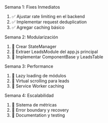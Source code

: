  Semana 1: Fixes Inmediatos

  1. ✅ Ajustar rate limiting en el backend
  2. ✅ Implementar request deduplication
  3. ✅ Agregar caching básico

  Semana 2: Modularización

  1. 🔄 Crear StateManager
  2. 🔄 Extraer LeadsModule del app.js principal
  3. 🔄 Implementar ComponentBase y LeadsTable

  Semana 3: Performance

  1. 📅 Lazy loading de módulos
  2. 📅 Virtual scrolling para leads
  3. 📅 Service Worker caching

  Semana 4: Escalabilidad

  1. 📅 Sistema de métricas
  2. 📅 Error boundary y recovery
  3. 📅 Documentation y testing